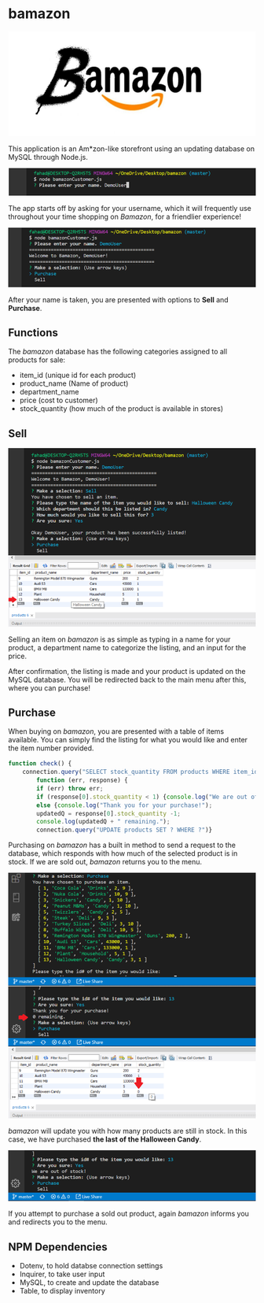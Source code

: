 # bamazon

![title](./data/img/logo.png)

This application is an Am*zon-like storefront using an updating database on MySQL through Node.js. 

![intro](./data/img/1_intro.png)

The app starts off by asking for your username, which it will frequently use throughout your time shopping on *Bamazon*, for a friendlier experience!

![menu](./data/img/2_menu.png)

After your name is taken, you are presented with options to **Sell** and **Purchase**.

## Functions

The *bamazon* database has the following categories assigned to all products for sale:
* item_id (unique id for each product)
* product_name (Name of product)
* department_name
* price (cost to customer)
* stock_quantity (how much of the product is available in stores)

## Sell

![list](./data/img/3_list.png)

Selling an item on *bamazon* is as simple as typing in a name for your product, a department name to categorize the listing, and an input for the price.

After confirmation, the listing is made and your product is updated on the MySQL database. You will be redirected back to the main menu after this, where you can purchase!

## Purchase

When buying on *bamazon*, you are presented with a table of items available. You can simply find the listing for what you would like and enter the item number provided.

```javascript
function check() {
    connection.query("SELECT stock_quantity FROM products WHERE item_id=" + res.item_id,
        function (err, response) {
        if (err) throw err;
        if (response[0].stock_quantity < 1) {console.log("We are out of stock!");}
        else {console.log("Thank you for your purchase!");
        updatedQ = response[0].stock_quantity -1;
        console.log(updatedQ + " remaining.");
        connection.query("UPDATE products SET ? WHERE ?")}                         
```

Purchasing on *bamazon* has a built in method to send a request to the database, which responds with how much of the selected product is in stock. If we are sold out, *bamazon* returns you to the menu.

![buy](./data/img/4_buy.png)

*bamazon* will update you with how many products are still in stock. In this case, we have purchased **the last of the Halloween Candy**.

![soldout](./data/img/5_soldout.png)

If you attempt to purchase a sold out product, again *bamazon* informs you and redirects you to the menu.


## NPM Dependencies
* Dotenv, to hold databse connection settings
* Inquirer, to take user input
* MySQL, to create and update the database
* Table, to display inventory

